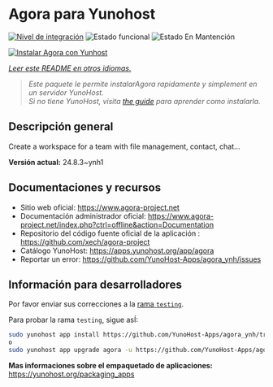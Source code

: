<!--
Este archivo README esta generado automaticamente<https://github.com/YunoHost/apps/tree/master/tools/readme_generator>
No se debe editar a mano.
-->

# Agora para Yunohost

[![Nivel de integración](https://dash.yunohost.org/integration/agora.svg)](https://ci-apps.yunohost.org/ci/apps/agora/) ![Estado funcional](https://ci-apps.yunohost.org/ci/badges/agora.status.svg) ![Estado En Mantención](https://ci-apps.yunohost.org/ci/badges/agora.maintain.svg)

[![Instalar Agora con Yunhost](https://install-app.yunohost.org/install-with-yunohost.svg)](https://install-app.yunohost.org/?app=agora)

*[Leer este README en otros idiomas.](./ALL_README.md)*

> *Este paquete le permite instalarAgora rapidamente y simplement en un servidor YunoHost.*  
> *Si no tiene YunoHost, visita [the guide](https://yunohost.org/install) para aprender como instalarla.*

## Descripción general

Create a workspace for a team with file management, contact, chat...

**Versión actual:** 24.8.3~ynh1
## Documentaciones y recursos

- Sitio web oficial: <https://www.agora-project.net>
- Documentación administrador oficial: <https://www.agora-project.net/index.php?ctrl=offline&action=Documentation>
- Repositorio del código fuente oficial de la aplicación : <https://github.com/xech/agora-project>
- Catálogo YunoHost: <https://apps.yunohost.org/app/agora>
- Reportar un error: <https://github.com/YunoHost-Apps/agora_ynh/issues>

## Información para desarrolladores

Por favor enviar sus correcciones a la [rama `testing`](https://github.com/YunoHost-Apps/agora_ynh/tree/testing).

Para probar la rama `testing`, sigue asÍ:

```bash
sudo yunohost app install https://github.com/YunoHost-Apps/agora_ynh/tree/testing --debug
o
sudo yunohost app upgrade agora -u https://github.com/YunoHost-Apps/agora_ynh/tree/testing --debug
```

**Mas informaciones sobre el empaquetado de aplicaciones:** <https://yunohost.org/packaging_apps>
